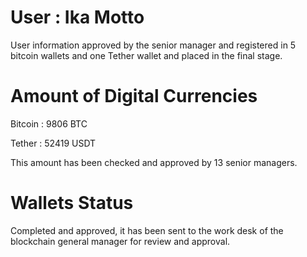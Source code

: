 # User : Ika Motto

User information approved by the
senior manager and registered in 
5 bitcoin wallets and one Tether wallet
and placed in the final stage.

# Amount of Digital Currencies

Bitcoin : 9806 BTC

Tether : 52419 USDT

This amount has been checked and approved
by 13 senior managers.

# Wallets Status

Completed and approved, it has been sent to
the work desk of the blockchain general manager
for review and approval.
# 
